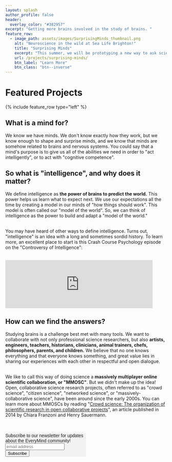 ```yaml
---
layout: splash
author_profile: false
header:
  overlay_color: "#382957"
excerpt: "Getting more brains involved in the study of brains. "
feature_row:
  - image_path: assets/images/SurprisingMinds_thumbnail.png
    alt: "Neuroscience in the wild at Sea Life Brighton!"
    title: "Surprising Minds"
    excerpt: "This summer, we will be prototyping a new way to ask scientific questions about behaviour and the mind with an interactive science exhibit at Sea Life Brighton!"
    url: /projects/surprising-minds/
    btn_label: "Learn More"
    btn_class: "btn--inverse"
---
```

<h1> Featured Projects </h1>

{% include feature_row type="left" %}

<h2> What is a mind for? </h2>

<p> We know we have minds. We don't know exactly how they work, but we know enough to shape and surprise minds, and we know that minds are somehow related to brains and nervous systems. You could say that a mind's purpose is to give us all of the abilities we need in order to "act intelligently", or to act with "cognitive competence".</p>

<h2>So what is "intelligence", and why does it matter? </h2>

<p> We define intelligence as <b>the power of brains to predict the world.</b> This power helps us learn what to expect next. We use our expectations all the time by creating a model in our minds of "how things should work". This model is often called our "model of the world". So, we can think of intelligence as the power to build and adapt a "model of the world." <br/><br/>
	
You may have heard of other ways to define intelligence. Turns out, "intelligence" is an idea with a long and sometimes sordid history. To learn more, an excellent place to start is this Crash Course Psychology episode on the "Controversy of Intelligence": <br/><br/>
<iframe width="460" src="https://www.youtube.com/embed/9xTz3QjcloI?ecver=1" frameborder="0" allowfullscreen></iframe>

<h2>How can we find the answers? </h2>

<p>Studying brains is a challenge best met with many tools. We want to collaborate with not only professional science researchers, but also <b>artists, engineers, teachers, historians, clinicians, animal trainers, chefs, philosophers, parents, and children.</b> We believe that no one knows everything and that everyone knows something, and great value lies in sharing our experiences with each other in respectful and open dialogue. <br/><br/>

We like to call this way of doing science a <b>massively multiplayer online scientific collaboration, or "MMOSC"</b>. But we didn't make up the idea! Open, collaborative science research projects, often referred to as "crowd science", "citizen science", "networked science", or "massively-collaborative science", have been around since the early 2000s. You can learn more about MMOSCs by reading "<a href="http://www.sciencedirect.com/science/article/pii/S0048733313001212">Crowd science: The organization of scientific research in open collaborative projects</a>", an article published in 2014 by Chiara Franzoni and Henry Sauermann. <br/><br/><br/></p>

<!-- Begin MailChimp Signup Form -->
<link href="//cdn-images.mailchimp.com/embedcode/horizontal-slim-10_7.css" rel="stylesheet" type="text/css">
<style type="text/css">
	#mc_embed_signup{background:#f2f2f2; clear:left; font:14px Oxygen,Helvetica,Arial,sans-serif; width:50%;}
	/* Add your own MailChimp form style overrides in your site stylesheet or in this style block.
	   We recommend moving this block and the preceding CSS link to the HEAD of your HTML file. */
</style>
<div id="mc_embed_signup">
<form action="//online.us16.list-manage.com/subscribe/post?u=eb2472695fd6c8a6c2291c528&amp;id=322b339266" method="post" id="mc-embedded-subscribe-form" name="mc-embedded-subscribe-form" class="validate" target="_blank" novalidate>
    <div id="mc_embed_signup_scroll">
	<label for="mce-EMAIL">Subscribe to our newsletter for updates about the EveryMind community!</label>
	<input type="email" value="" name="EMAIL" class="email" id="mce-EMAIL" placeholder="email address" required>
    <!-- real people should not fill this in and expect good things - do not remove this or risk form bot signups-->
    <div style="position: absolute; left: -5000px;" aria-hidden="true"><input type="text" name="b_eb2472695fd6c8a6c2291c528_322b339266" tabindex="-1" value=""></div>
    <div class="clear"><input type="submit" value="Subscribe" name="subscribe" id="mc-embedded-subscribe" class="button"></div>
    </div>
</form>
</div>

<!--End mc_embed_signup-->
